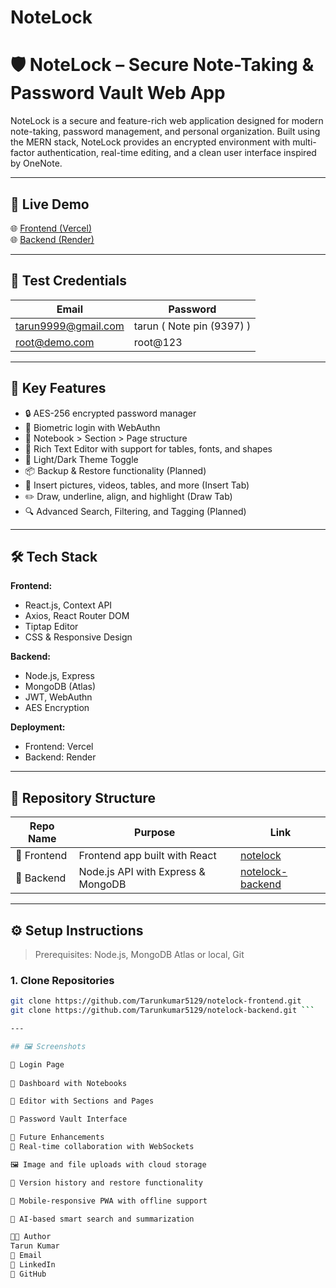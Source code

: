 # NoteLock
# 🛡️ NoteLock – Secure Note-Taking & Password Vault Web App

NoteLock is a secure and feature-rich web application designed for modern note-taking, password management, and personal organization. Built using the MERN stack, NoteLock provides an encrypted environment with multi-factor authentication, real-time editing, and a clean user interface inspired by OneNote.

---

## 🚀 Live Demo

🌐 [Frontend (Vercel)](https://notelock-frontend.vercel.app/)  
🌐 [Backend (Render)](https://notelock-backend.onrender.com)

---

## 🧪 Test Credentials

| Email               | Password   |
|---------------------|------------|
| tarun9999@gmail.com | tarun  ( Note pin (9397) ) | 
| root@demo.com       | root@123   |

---

## 🔐 Key Features

- 🔒 AES-256 encrypted password manager
- 🔐 Biometric login with WebAuthn
- 📒 Notebook > Section > Page structure
- 📝 Rich Text Editor with support for tables, fonts, and shapes
- 🎨 Light/Dark Theme Toggle
- 📦 Backup & Restore functionality (Planned)
- 📸 Insert pictures, videos, tables, and more (Insert Tab)
- ✏️ Draw, underline, align, and highlight (Draw Tab)
- 🔍 Advanced Search, Filtering, and Tagging (Planned)

---

## 🛠️ Tech Stack

**Frontend:**
- React.js, Context API
- Axios, React Router DOM
- Tiptap Editor
- CSS & Responsive Design

**Backend:**
- Node.js, Express
- MongoDB (Atlas)
- JWT, WebAuthn
- AES Encryption

**Deployment:**
- Frontend: Vercel
- Backend: Render

---

## 📂 Repository Structure

| Repo Name | Purpose | Link |
|-----------|---------|------|
| 📁 Frontend | Frontend app built with React | [notelock](https://github.com/Tarunkumar5129/notelock-frontend) |
| 📁 Backend | Node.js API with Express & MongoDB | [notelock-backend](https://github.com/Tarunkumar5129/notelock-backend) |

---

## ⚙️ Setup Instructions

> Prerequisites: Node.js, MongoDB Atlas or local, Git

### 1. Clone Repositories

```bash
git clone https://github.com/Tarunkumar5129/notelock-frontend.git
git clone https://github.com/Tarunkumar5129/notelock-backend.git ```

---

## 🖼️ Screenshots

🔐 Login Page
  
📒 Dashboard with Notebooks

📝 Editor with Sections and Pages

🔐 Password Vault Interface

📌 Future Enhancements
🔁 Real-time collaboration with WebSockets

🖼️ Image and file uploads with cloud storage

🔄 Version history and restore functionality

📲 Mobile-responsive PWA with offline support

🧠 AI-based smart search and summarization

👨‍💻 Author
Tarun Kumar
📧 Email
🔗 LinkedIn
🔗 GitHub
